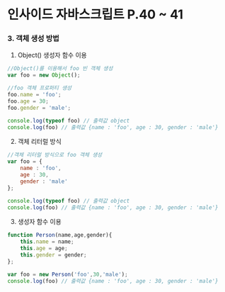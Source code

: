 # 인사이드 자바스크립트 P.40 ~ 41

### 3. 객체 생성 방법
1. Object() 생성자 함수 이용
```js
//Object()를 이용해서 foo 빈 객체 생성
var foo = new Object();

//foo 객체 프로퍼티 생성
foo.name = 'foo';
foo.age = 30;
foo.gender = 'male';

console.log(typeof foo) // 출력값 object
console.log(foo) // 출력값 {name : 'foo', age : 30, gender : 'male'}
```
2. 객체 리터럴 방식
```js
//객체 리터럴 방식으로 foo 객체 생성
var foo = {
    name : 'foo',
    age : 30,
    gender : 'male'
};

console.log(typeof foo) // 출력값 object
console.log(foo) // 출력값 {name : 'foo', age : 30, gender : 'male'}
```
3. 생성자 함수 이용
```js
function Person(name,age,gender){
    this.name = name;
    this.age = age;
    this.gender = gender;
};

var foo = new Person('foo',30,'male');
console.log(foo) // 출력값 {name : 'foo', age : 30, gender : 'male'}
```